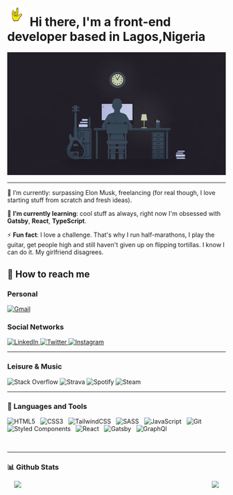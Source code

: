 # <img src="https://github.com/fbuireu/fbuireu/blob/main/assets/images/gif/punk-horn.gif?raw=true" width="45px"> Hi there, I'm a front-end developer based in Lagos,Nigeria

![Hi there, I'm Charles Banks](https://github.com/fbuireu/fbuireu/blob/main/assets/images/jpg/developer-life.jpg?raw=true)


-------

🔭 I’m currently: surpassing Elon Musk, freelancing (for real though, I love starting stuff from scratch and fresh ideas).

🌱 **I’m currently learning**: cool stuff as always, right now I'm obsessed with **Gatsby**, **React**, **TypeScript**.

⚡ **Fun fact**: I love a challenge. That's why I run half-marathons, I play the guitar, get people high and still haven't given up on
flipping tortillas. I know I can do it. My girlfriend disagrees.

## 📨 How to reach me
### Personal
<a href="ampney.dev@outlook.com" target="_blank" title="Gmail">
  <img src="https://img.shields.io/badge/gmail-d14836?style=for-the-badge&logo=gmail&logoColor=ffffff" alt="Gmail" />
</a>

### Social Networks
<a href="https://www.linkedin.com/in/charles-banks/" target="_blank" title="LinkedIn">
  <img src="https://img.shields.io/badge/linkedIn-0077b5?style=for-the-badge&logo=linkedin&logoColor=ffffff" alt="LinkedIn" />
</a>

</a>
<a href="https://twitter.com/ampney_banks" target="_blank" title="Twitter">
  <img src="https://img.shields.io/badge/twitter-1da1f2?style=for-the-badge&logo=twitter&logoColor=ffffff" alt="Twitter" />
</a>

<a href="https://www.instagram.com/fbuireu/" target="_blank" title="Instagram">
  <img src="https://img.shields.io/badge/instagram-%23e4405f.svg?style=for-the-badge&logo=instagram&logoColor=ffffff" alt="Instagram" />
</a>

-------------

### Leisure & Music
<img src="https://img.shields.io/badge/stack_overflow-fe7a16?style=for-the-badge&logo=stack-overflow&logoColor=ffffff" alt="Stack Overflow" />

<img src="https://img.shields.io/static/v1?style=for-the-badge&message=Strava&color=fc4c02&logo=strava&logoColor=FFFFFF&label=" alt="Strava" />

<img src="https://img.shields.io/badge/spotify-1ed760?style=for-the-badge&logo=spotify&logoColor=ffffff" alt="Spotify" />

<img src="https://img.shields.io/badge/steam-171a21?style=for-the-badge&logo=steam&logoColor=ffffff" alt="Steam" />

--------

### 🧰 Languages and Tools

![HTML5](https://img.shields.io/badge/HTML5-black?style=for-the-badge&logo=html5)&nbsp;&nbsp;
![CSS3](https://img.shields.io/badge/CSS3-black?style=for-the-badge&logo=css3)&nbsp;&nbsp;
![TailwindCSS](https://img.shields.io/badge/TailwindCSS-black?style=for-the-badge&logo=tailwindcss)&nbsp;&nbsp;
![SASS](https://img.shields.io/badge/SASS-black?style=for-the-badge&logo=sass)&nbsp;&nbsp;
![JavaScript](https://img.shields.io/badge/javascript-black?style=for-the-badge&logo=javascript)&nbsp;&nbsp;
![Git](https://img.shields.io/badge/git-black?style=for-the-badge&logo=git)&nbsp;&nbsp;
![Styled Components](https://img.shields.io/badge/styledcomponents-black?style=for-the-badge&logo=styled-components)&nbsp;&nbsp;
![React](https://img.shields.io/badge/React-black?style=for-the-badge&logo=react)&nbsp;&nbsp;
![Gatsby](https://img.shields.io/badge/gatsby-black?style=for-the-badge&logo=gatsby)&nbsp;&nbsp;
![GraphQl](https://img.shields.io/badge/graphql-black?style=for-the-badge&logo=graphql)&nbsp;&nbsp;

<br />

---------

### 📊 Github Stats

<div style="display: flex; gap: 1rem; align-items: center; justify-content: space-between; margin: 0 1rem;">
  <a href="https://github.com/Ampney/Ampney" width="250px">
    <img src="https://github-readme-stats.vercel.app/api?username=Ampney&count_private=true&show_icons=true&theme=chartreuse-dark">
  </a>

  <a href="https://github.com/Ampney/github-readme-stats">
    <img src="https://github-readme-stats.vercel.app/api/top-langs/?username=Ampney&theme=chartreuse-dark" height="197px">
  </a>
</div>



  



